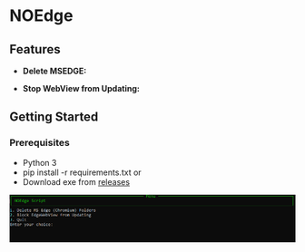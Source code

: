 # NOEdge

## Features

- **Delete MSEDGE:** 

- **Stop WebView from Updating:** 


## Getting Started

### Prerequisites

- Python 3
- pip install -r requirements.txt
  or
- Download exe from [releases](https://github.com/wuku0/NOedge/releases)


![CommandUI](CRBo60k.png "Showcase")
